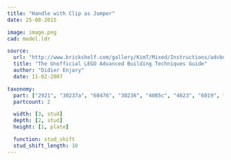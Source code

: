 ```yaml
---
title: "Handle with Clip as Jumper"
date: 25-08-2015

image: image.png
cad: model.ldr

source:
  url: "http://www.brickshelf.com/gallery/KimT/Mixed/Instructions/advbuilding.pdf"
  title: "The Unofficial LEGO Advanced Building Techniques Guide"
  author: "Didier Enjary"
  date: 11-02-2007

taxonomy:
  part: ["2921", "30237a", "60476", "30236", "4085c", "4623", "6019", "2540"]
  partcount: 2

  width: [3, stud]
  depth: [2, stud]
  height: [1, plate]

  function: stud_shift
  stud_shift_length: 10
---
```

